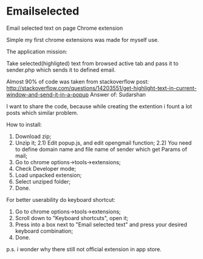 Emailselected
=============

Email selected text on page Chrome extension

Simple my first chrome extensions was made for myself use.

The application mission:

Take selected(highligted) text from browsed active tab and pass it to sender.php which sends it to defined email.

Almost 90% of code was taken from stackoverflow post:
http://stackoverflow.com/questions/14203551/get-highlight-text-in-current-window-and-send-it-in-a-popup
Answer of: Sudarshan

I want to share the code, because while creating the extention i fount a lot posts which similar problem.

How to install:
1) Download zip;
2) Unzip it;
2.1) Edit popup.js, and edit opengmail function;
2.2) You need to define domain name and file name of sender which get Params of mail;
3) Go to chrome options->tools->extensions;
4) Check Developer mode;
5) Load unpacked extension;
6) Select unziped folder;
7) Done.

For better userability do keyboard shortcut:
1) Go to chrome options->tools->extensions;
2) Scroll down to "Keyboard shortcuts", open it;
3) Press into a box next to "Email selected text" and press your desired keyboard combination;
4) Done.

p.s. i wonder why there still not official extension in app store.
